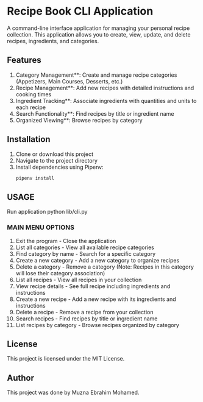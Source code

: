 # Recipe Book CLI Application

A command-line interface application for managing your personal recipe collection. This application allows you to create, view, update, and delete recipes, ingredients, and categories.

## Features

1. Category Management**: Create and manage recipe categories (Appetizers, Main Courses, Desserts, etc.)
2. Recipe Management**: Add new recipes with detailed instructions and cooking times
3. Ingredient Tracking**: Associate ingredients with quantities and units to each recipe
4. Search Functionality**: Find recipes by title or ingredient name
5. Organized Viewing**: Browse recipes by category

## Installation

1. Clone or download this project
2. Navigate to the project directory
3. Install dependencies using Pipenv:
   ```bash
   pipenv install

## USAGE 
Run application python lib/cli.py
### MAIN MENU OPTIONS
1. Exit the program - Close the application
2. List all categories - View all available recipe categories
3. Find category by name - Search for a specific category
4. Create a new category - Add a new category to organize recipes
5. Delete a category - Remove a category (Note: Recipes in this category will lose their category association)
6. List all recipes - View all recipes in your collection
7. View recipe details - See full recipe including ingredients and instructions
8. Create a new recipe - Add a new recipe with its ingredients and instructions
9. Delete a recipe - Remove a recipe from your collection
10. Search recipes - Find recipes by title or ingredient name
11. List recipes by category - Browse recipes organized by category


## License
This project is licensed under the MIT License.

## Author
This project was done by Muzna Ebrahim Mohamed.